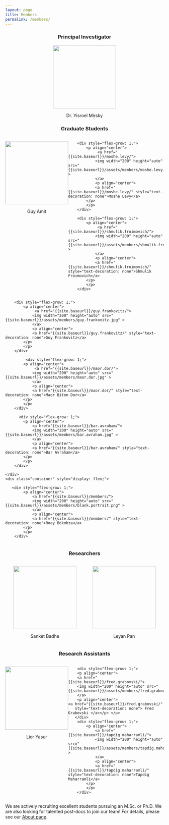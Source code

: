 ```yaml
---
layout: page
title: Members
permalink: /members/
---
```


<center> <h3>Principal Investigator</h3> </center>

<p align="center">   <a href="{{site.baseurl}}/yisroel.mirsky/">
<img width="200" height="auto" src="{{site.baseurl}}/assets/members/yisroel.mirsky.png"> 
</a><p align="center">
    <a href="{{site.baseurl}}/yisroel.mirsky/"
       style="text-decoration: none"> Dr. Yisroel Mirsky </a></p> </p> 


<center> <h3>Graduate Students</h3> </center>

<div class="container" style="display: flex;">
        <div style="flex-grow: 1;">
            <p align="center"> 
                 <a href="{{site.baseurl}}/guy.amit/">
                <img width="200" height="auto" src="{{site.baseurl}}/assets/members/guy.amit.png" > 
                </a>
				<p align="center"> 
                <a href="{{site.baseurl}}/guy.amit/" style="text-decoration: none">Guy Amit</a>
            </p>
			</p>
        </div>


        <div style="flex-grow: 1;">
            <p align="center"> 
                 <a href="{{site.baseurl}}/moshe.levy/">
                <img width="200" height="auto" src="{{site.baseurl}}/assets/members/moshe.levy.jpg" > 
                </a>
    			<p align="center"> 
                <a href="{{site.baseurl}}/moshe.levy/" style="text-decoration: none">Moshe Levy</a>
            </p>
    		</p>
        </div>
    
        <div style="flex-grow: 1;">
            <p align="center"> 
                 <a href="{{site.baseurl}}/shmulik.froimovich/">
                <img width="200" height="auto" src="{{site.baseurl}}/assets/members/shmulik.froimovich.jpg" > 
                </a>
    			<p align="center"> 
                <a href="{{site.baseurl}}/shmulik.froimovich/" style="text-decoration: none">Shmulik Froimovich</a>
            </p>
    		</p>
        </div>
</div>
<div class="container" style="display: flex;">

        <div style="flex-grow: 1;">
            <p align="center"> 
                 <a href="{{site.baseurl}}/guy.frankovitz/">
                <img width="200" height="auto" src="{{site.baseurl}}/assets/members/guy.frankovitz.jpg" > 
                </a>
    			<p align="center"> 
                <a href="{{site.baseurl}}/guy.frankovitz/" style="text-decoration: none">Guy Frankovitz</a>
            </p>
    		</p>
        </div>
     
             <div style="flex-grow: 1;">
            <p align="center"> 
                 <a href="{{site.baseurl}}/maor.dor/">
                <img width="200" height="auto" src="{{site.baseurl}}/assets/members/maor.dor.jpg" > 
                </a>
    			<p align="center"> 
                <a href="{{site.baseurl}}/maor.dor/" style="text-decoration: none">Maor Biton Dor</a>
            </p>
    		</p>
        </div>
     
          <div style="flex-grow: 1;">
            <p align="center"> 
                <a href="{{site.baseurl}}/bar.avraham/">
                <img width="200" height="auto" src="{{site.baseurl}}/assets/members/bar.avraham.jpg" > 
                </a>
    			<p align="center"> 
                <a href="{{site.baseurl}}/bar.avraham/" style="text-decoration: none">Bar Avraham</a>
            </p>
    		</p>
        </div>
    
    </div>
    <div class="container" style="display: flex;">

       <div style="flex-grow: 1;">
            <p align="center"> 
                <a href="{{site.baseurl}}/members/">
                <img width="200" height="auto" src="{{site.baseurl}}/assets/members/blank.portrait.png" > 
                </a>
    			<p align="center"> 
                <a href="{{site.baseurl}}/members/" style="text-decoration: none">Roey Bokobza</a>
            </p>
    		</p>
        </div>
</div>


<center> <h3>Researchers</h3> </center>

<div class="container" style="display: flex;">
        <div style="flex-grow: 1;">
            <p align="center"> 
                 <a href="{{site.baseurl}}/sanket.badhe/">
                <img width="200" height="auto" src="{{site.baseurl}}/assets/members/sanket.badhe.jpeg" > 
                </a>
				<p align="center"> 
                <a href="{{site.baseurl}}/sanket.badhe/" style="text-decoration: none">Sanket Badhe</a>
            </p>
			</p>
        </div>
             <div style="flex-grow: 1;">
            <p align="center"> 
                 <a href="{{site.baseurl}}/leyan.pan/">
                <img width="200" height="auto" src="{{site.baseurl}}/assets/members/leyan.pan.jpg" > 
                </a>
				<p align="center"> 
                <a href="{{site.baseurl}}/leyan.pan/" style="text-decoration: none">Leyan Pan</a>
            </p>
			</p>
        </div>

</div>

<center> <h3>Research Assistants</h3> </center>

<div class="container" style="display: flex;">
       <div style="flex-grow: 1;">
		<p align="center">
        <a href="{{site.baseurl}}/lior.yasur/">
		<img width="200" height="auto" src="{{site.baseurl}}/assets/members/lior.yasur.jpg"> 
		</a>
		<p align="center">
    <a href="{{site.baseurl}}/lior.yasur/"
       style="text-decoration: none"> Lior Yasur </a></p> </p> 
       </div>

        <div style="flex-grow: 1;">
    	<p align="center">
        <a href="{{site.baseurl}}/fred.grabovski/">
    	<img width="200" height="auto" src="{{site.baseurl}}/assets/members/fred.grabovski.jpg"> 
    	</a>
    	<p align="center">
    <a href="{{site.baseurl}}/fred.grabovski/"
       style="text-decoration: none"> Fred Grabovski </a></p> </p> 
       </div>
        <div style="flex-grow: 1;">
            <p align="center"> 
                <a href="{{site.baseurl}}/tapdig.maharramli/">
                <img width="200" height="auto" src="{{site.baseurl}}/assets/members/tapdig.maharramli.jpg" > 
                </a>
    			<p align="center"> 
                <a href="{{site.baseurl}}/tapdig.maharramli/" style="text-decoration: none">Tapdig Maharramli</a>
            </p>
    		</p>
        </div>
</div>

We are actively recruiting excellent students pursuing  an M.Sc. or Ph.D. We are also looking for talented post-docs to join our team! For details, please see our [About page]({{site.baseurl}}/about).

